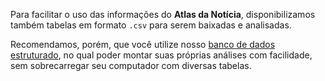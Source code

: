 Para facilitar o uso das informações do **Atlas da Notícia**, disponibilizamos também tabelas em formato `.csv` para serem baixadas e analisadas.

Recomendamos, porém, que você utilize nosso [banco de dados estruturado](https://github.com/voltdatalab/Atlas-Analytics/tree/master/db), no qual poder montar suas próprias análises com facilidade, sem sobrecarregar seu computador com diversas tabelas.
